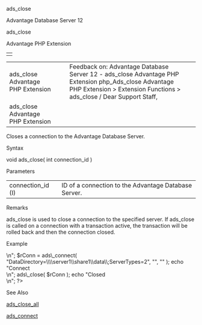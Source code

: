 ads\_close




Advantage Database Server 12  

ads\_close

Advantage PHP Extension

|  |
| --- |
|  |

|  |  |  |  |  |
| --- | --- | --- | --- | --- |
| ads\_close  Advantage PHP Extension |  |  | Feedback on: Advantage Database Server 12 - ads\_close Advantage PHP Extension php\_Ads\_close Advantage PHP Extension > Extension Functions > ads\_close / Dear Support Staff, |  |
| ads\_close  Advantage PHP Extension |  |  |  |  |

Closes a connection to the Advantage Database Server.

Syntax

void ads\_close( int connection\_id )

Parameters

|  |  |
| --- | --- |
| connection\_id (I) | ID of a connection to the Advantage Database Server. |

Remarks

ads\_close is used to close a connection to the specified server. If ads\_close is called on a connection with a transaction active, the transaction will be rolled back and then the connection closed.

Example

<?php

echo "Basic Connect<br>\n";

$rConn = ads\_connect( "DataDirectory=\\\\server1\\share1\\data\\;ServerTypes=2", "", "" );

echo "Connect<br>\n";

ads\_close( $rConn );

echo "Closed<br>\n";

?>

See Also

[ads\_close\_all](php_ads_close_all.htm)

[ads\_connect](php_ads_connect.htm)